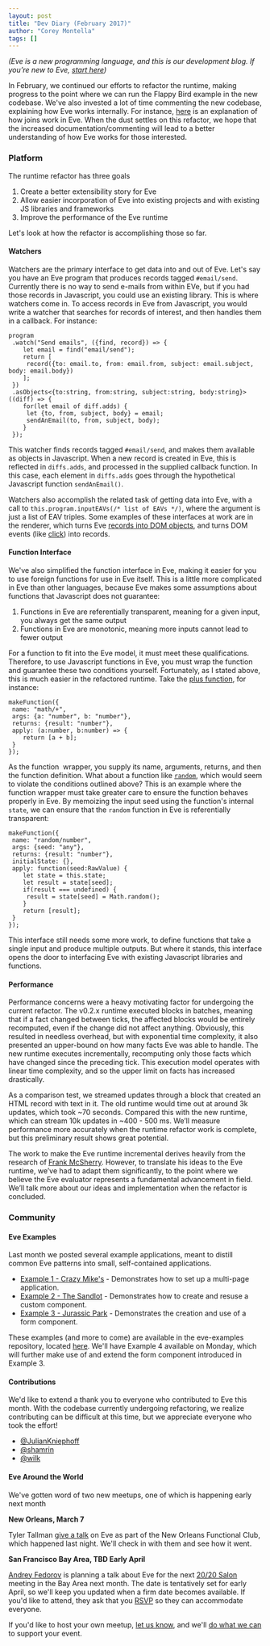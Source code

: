 ```yaml
---
layout: post
title: "Dev Diary (February 2017)"
author: "Corey Montella"
tags: []
---
```


_(Eve is a new programming language, and this is our development blog. If you’re new to Eve, [start here](http://play.witheve.com))_

In February, we continued our efforts to refactor the runtime, making progress to the point where we can run the Flappy Bird example in the new codebase. We've also invested a lot of time commenting the new codebase, explaining how Eve works internally. For instance, [here](https://github.com/witheve/Eve/blob/dbf9c52add5d3f018901a10ae2ef5c0ef2a1d5ea/src/runtime/runtime.ts#L442) is an explanation of how joins work in Eve. When the dust settles on this refactor, we hope that the increased documentation/commenting will lead to a better understanding of how Eve works for those interested.

### Platform

The runtime refactor has three goals

1. Create a better extensibility story for Eve
2. Allow easier incorporation of Eve into existing projects and with existing JS libraries and frameworks
3. Improve the performance of the Eve runtime

Let's look at how the refactor is accomplishing those so far.

#### Watchers

Watchers are the primary interface to get data into and out of Eve. Let's say you have an Eve program that produces records tagged `#email/send`. Currently there is no way to send e-mails from within EVe, but if you had those records in Javascript, you could use an existing library. This is where watchers come in. To access records in Eve from Javascript, you would write a watcher that searches for records of interest, and then handles them in a callback. For instance:

```
program
 .watch("Send emails", ({find, record}) => {
    let email = find("email/send");
    return [
     record({to: email.to, from: email.from, subject: email.subject, body: email.body})
    ];
 })
 .asObjects<{to:string, from:string, subject:string, body:string}>((diff) => {
    for(let email of diff.adds) {
     let {to, from, subject, body} = email;
     sendAnEmail(to, from, subject, body);
    }
 });
```

This watcher finds records tagged `#email/send`, and makes them available as objects in Javascript. When a new record is created in Eve, this is reflected in `diffs.adds`, and processed in the supplied callback function. In this case, each element in `diffs.adds` goes through the hypothetical Javascript function `sendAnEmail()`.

Watchers also accomplish the related task of getting data into Eve, with a call to `this.program.inputEAVs(/* list of EAVs */)`, where the argument is just a list of EAV triples.
Some examples of these interfaces at work are in the renderer, which turns Eve [records into DOM objects](https://github.com/witheve/Eve/blob/refactor-runtime/src/watchers/dom.ts), and turns DOM events (like [click](https://github.com/witheve/Eve/blob/refactor-runtime/src/watchers/html.ts#L31)) into records.

#### Function Interface

We've also simplified the function interface in Eve, making it easier for you to use foreign functions for use in Eve itself. This is a little more complicated in Eve than other languages, because Eve makes some assumptions about functions that Javascript does not guarantee:

1. Functions in Eve are referentially transparent, meaning for a given input, you always get the same output
2. Functions in Eve are monotonic, meaning more inputs cannot lead to fewer output

For a function to fit into the Eve model, it must meet these qualifications. Therefore, to use Javascript functions in Eve, you must wrap the function and guarantee these two conditions yourself. Fortunately, as I stated above, this is much easier in the refactored runtime. Take the [plus function](https://github.com/witheve/Eve/blob/refactor-runtime/src/runtime/stdlib.ts#L66), for instance:

```
makeFunction({
 name: "math/+",
 args: {a: "number", b: "number"},
 returns: {result: "number"},
 apply: (a:number, b:number) => {
    return [a + b];
 }
});
```

As the function  wrapper, you supply its name, arguments, returns, and then the function definition. What about a function like [`random`](https://github.com/witheve/Eve/blob/refactor-runtime/src/runtime/stdlib.ts#L197), which would seem to violate the conditions outlined above? This is an example where the function wrapper must take greater care to ensure the function behaves properly in Eve. By memoizing the input seed using the function's internal `state`, we can ensure that the `random` function in Eve is referentially transparent:

```
makeFunction({
 name: "random/number",
 args: {seed: "any"},
 returns: {result: "number"},
 initialState: {},
 apply: function(seed:RawValue) {
    let state = this.state;
    let result = state[seed];
    if(result === undefined) {
     result = state[seed] = Math.random();
    }
    return [result];
 }
});
```

This interface still needs some more work, to define functions that take a single input and produce multiple outputs. But where it stands, this interface opens the door to interfacing Eve with existing Javascript libraries and functions.

#### Performance

Performance concerns were a heavy motivating factor for undergoing the current refactor. The v0.2.x runtime executed blocks in batches, meaning that if a fact changed between ticks, the affected blocks would be entirely recomputed, even if the change did not affect anything. Obviously, this resulted in needless overhead, but with exponential time complexity, it also presented an upper-bound on how many facts Eve was able to handle. The new runtime executes incrementally, recomputing only those facts which have changed since the preceding tick. This execution model operates with linear time complexity, and so the upper limit on facts has increased drastically.

As a comparison test, we streamed updates through a block that created an HTML record with text in it. The old runtime would time out at around 3k updates, which took ~70 seconds. Compared this with the new runtime, which can stream 10k updates in ~400 - 500 ms. We’ll measure performance more accurately when the runtime refactor work is complete, but this preliminary result shows great potential.

The work to make the Eve runtime incremental derives heavily from the research of [Frank McSherry](https://github.com/frankmcsherry/). However, to translate his ideas to the Eve runtime, we’ve had to adapt them significantly, to the point where we believe the Eve evaluator represents a fundamental advancement in field. We’ll talk more about our ideas and implementation when the refactor is concluded.

### Community

#### Eve Examples

Last month we posted several example applications, meant to distill common Eve patterns into small, self-contained applications.

- [Example 1 - Crazy Mike's](http://play.witheve.com/#gist:0049b5b77a1e01b0124c96c820ff3374-crazy-mikes.eve) - Demonstrates how to set up a multi-page application.
- [Example 2 - The Sandlot](http://play.witheve.com/#gist:8ba50b7bd48b338c85c0590c0cba1563-sandlot.eve) - Demonstrates how to create and resuse a custom component.
- [Example 3 - Jurassic Park](http://play.witheve.com/#gist:56fda335208ba82af8e327f95a0b9efc-ex3-jurassicpark.eve) - Demonstrates the creation and use of a form component.

These examples (and more to come) are available in the eve-examples repository, located [here](https://github.com/witheve/eve-examples). We'll have Example 4 available on Monday, which will further make use of and extend the form component introduced in Example 3.

#### Contributions

We'd like to extend a thank you to everyone who contributed to Eve this month. With the codebase currently undergoing refactoring, we realize contributing can be difficult at this time, but we appreciate everyone who took the effort!

- [@JulianKniephoff](https://github.com/JulianKniephoff)
- [@shamrin](https://github.com/shamrin)
- [@wilk](https://github.com/wilk)

#### Eve Around the World

We've gotten word of two new meetups, one of which is happening early next month

**New Orleans, March 7**

Tyler Tallman [give a talk](https://www.meetup.com/no-fun/events/237247045/?_af=event&_af_eid=237247045&https=on) on Eve as part of the New Orleans Functional Club, which happened last night. We'll check in with them and see how it went.

**San Francisco Bay Area, TBD Early April**

[Andrey Fedorov](https://twitter.com/anfedorov) is planning a talk about Eve for the next [20/20 Salon](http://2020salon.blogspot.com/) meeting in the Bay Area next month. The date is tentatively set for early April, so we'll keep you updated when a firm date becomes available. If you'd like to attend, they ask that you [RSVP](http://2020salon.blogspot.com/) so they can accommodate everyone.

If you'd like to host your own meetup, [let us know](mailto:corey@kodowa.com), and we'll [do what we can](https://twitter.com/Ruben__Sandwich/status/836927833716965376) to support your event.
